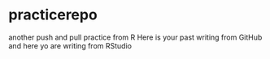 # practicerepo
another push and pull practice from R
Here is your past writing from GitHub
and here yo are writing from RStudio